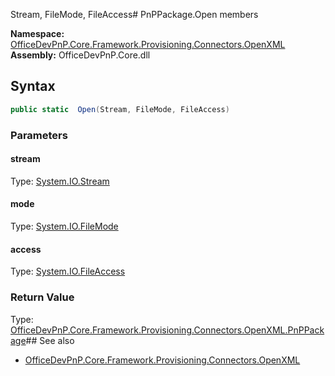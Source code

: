 Stream, FileMode, FileAccess# PnPPackage.Open members
  

**Namespace:** [OfficeDevPnP.Core.Framework.Provisioning.Connectors.OpenXML](OfficeDevPnP.Core.Framework.Provisioning.Connectors.OpenXML.md)  
**Assembly:** OfficeDevPnP.Core.dll  
## Syntax
```C#
public static  Open(Stream, FileMode, FileAccess)
```
### Parameters
#### stream
Type: [System.IO.Stream](System.IO.Stream.md) 
#### 
#### mode
Type: [System.IO.FileMode](System.IO.FileMode.md) 
#### 
#### access
Type: [System.IO.FileAccess](System.IO.FileAccess.md) 
#### 
### Return Value
Type: [OfficeDevPnP.Core.Framework.Provisioning.Connectors.OpenXML.PnPPackage](OfficeDevPnP.Core.Framework.Provisioning.Connectors.OpenXML.PnPPackage.md)## See also
- [OfficeDevPnP.Core.Framework.Provisioning.Connectors.OpenXML](OfficeDevPnP.Core.Framework.Provisioning.Connectors.OpenXML.md)
